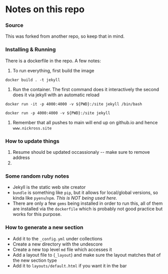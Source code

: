 # Notes on this repo

### Source

This was forked from another repo, so keep that in mind.

### Installing & Running

There is a dockerfile in the repo. A few notes:

1. To run everything, first build the image
```
docker build . -t jekyll
```

1. Run the container. The first command does it interactively the second does it via jekyll with an automatic reload
```
docker run -it -p 4000:4000 -v ${PWD}:/site jekyll /bin/bash
```
```
docker run -p 4000:4000 -v ${PWD}:/site jekyll 
```

1. Remember that all pushes to main will end up on github.io and hence `www.nickross.site`


### How to update things

1. Resume should be updated occassionaly -- make sure to remove address
1. 

### Some random ruby notes

* Jekyll is the static web site creator
* `bundle` is something like `pip`, but it allows for local/global versions, so kinda like `pyenv`/`npm`. _This is NOT being used here._
* There are only a few `gems` being installed in order to run this, all of them are installed via the `dockerfile` which is probably not good practice but works for this purpose.

### How to generate a new section

* Add it to the `_config.yml` under collections
* Create a new directory with the undescore
* Create a new top level `md` file which accesses it
* Add a layout file to (`_layout`) and make sure the layout matches that of the new section type
* Add it to `layouts/default.html` if you want it in the bar

